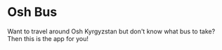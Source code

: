 Osh Bus
==============

Want to travel around Osh Kyrgyzstan but don't know what bus to take? Then this is the app for you!

